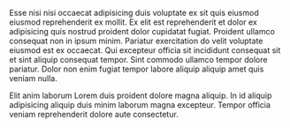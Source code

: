 Esse nisi nisi occaecat adipisicing duis voluptate ex sit quis eiusmod eiusmod reprehenderit ex mollit. Ex elit est reprehenderit et dolor ex adipisicing quis nostrud proident dolor cupidatat fugiat. Proident ullamco consequat non in ipsum minim. Pariatur exercitation do velit voluptate eiusmod est ex occaecat. Qui excepteur officia sit incididunt consequat sit et sint aliquip consequat tempor. Sint commodo ullamco tempor dolore pariatur. Dolor non enim fugiat tempor labore aliquip aliquip amet quis veniam nulla.

Elit anim laborum Lorem duis proident dolore magna aliquip. In id aliquip adipisicing aliquip duis minim laborum magna excepteur. Tempor officia veniam reprehenderit dolore aute consectetur.
